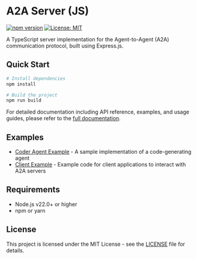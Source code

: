 # A2A Server (JS)

[![npm version](https://img.shields.io/npm/v/@agenticdao/a2a-server.svg)](https://www.npmjs.com/package/@agenticdao/a2a-server)
[![License: MIT](https://img.shields.io/badge/License-MIT-blue.svg)](LICENSE)

A TypeScript server implementation for the Agent-to-Agent (A2A) communication protocol, built using Express.js.

## Quick Start

```bash
# Install dependencies
npm install

# Build the project
npm run build
```

For detailed documentation including API reference, examples, and usage guides, please refer to the [full documentation](doc/index.md).

## Examples

- [Coder Agent Example](samples/coderAgent) - A sample implementation of a code-generating agent
- [Client Example](samples/client) - Example code for client applications to interact with A2A servers

## Requirements

- Node.js v22.0+ or higher
- npm or yarn

## License

This project is licensed under the MIT License - see the [LICENSE](LICENSE) file for details.

